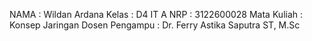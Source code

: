 NAMA : Wildan Ardana
Kelas : D4 IT A
NRP : 3122600028
Mata Kuliah : Konsep Jaringan
Dosen Pengampu : Dr. Ferry Astika Saputra ST, M.Sc

